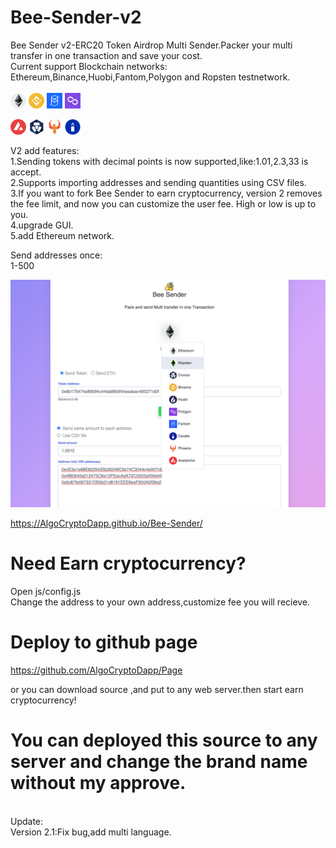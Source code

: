 # Bee-Sender-v2
Bee Sender v2-ERC20 Token Airdrop Multi Sender.Packer your multi transfer in one transaction and save your cost.<br>
Current support Blockchain networks:<br>
Ethereum,Binance,Huobi,Fantom,Polygon and Ropsten testnetwork.<br><br>
<img src="https://github.com/AlgoCryptoDapp/Bee-Sender/blob/main/img/1.png" width="25" height="25" alt="eth"> <img src="https://github.com/AlgoCryptoDapp/Bee-Sender/blob/main/img/56.png" width="25" height="25" alt="bnb"> <img src="https://github.com/AlgoCryptoDapp/Bee-Sender/blob/main/img/250.png" width="25" height="25" alt="ftm"> <img src="https://github.com/AlgoCryptoDapp/Bee-Sender/blob/main/img/137.png" width="25" height="25" alt="matic">  <br>

<img src="https://github.com/AlgoCryptoDapp/Bee-Sender/blob/main/img/43114.png" width="25" height="25" alt="matic">

<img src="https://github.com/AlgoCryptoDapp/Bee-Sender/blob/main/img/25.png" width="25" height="25" alt="matic">
<img src="https://github.com/AlgoCryptoDapp/Bee-Sender/blob/main/img/13381.png" width="25" height="25" alt="matic">
<img src="https://github.com/AlgoCryptoDapp/Bee-Sender/blob/main/img/534.png" width="25" height="25" alt="matic">

V2 add features:<br>
1.Sending tokens with decimal points is now supported,like:1.01,2.3,33 is accept.<br>
2.Supports importing addresses and sending quantities using CSV files.<br>
3.If you want to fork Bee Sender to earn cryptocurrency, version 2 removes the fee limit, and now you can customize the user fee. High or low is up to you.<br>
4.upgrade GUI.<br>
5.add Ethereum network.<br>

Send addresses once:<br>
1-500<br>

<img src="https://github.com/AlgoCryptoDapp/Bee-Sender/blob/main/screen.png" alt="erc20-tokens-multi-sender">


https://AlgoCryptoDapp.github.io/Bee-Sender/



# Need Earn cryptocurrency?
Open js/config.js<br>
Change the address to your own address,customize fee you will recieve.<br>


# Deploy to github page
https://github.com/AlgoCryptoDapp/Page<br>

or you can download source ,and put to any web server.then start earn cryptocurrency!<br>

# You can deployed this source to any server and change the brand name without my approve.

<br>
Update:<br>
Version 2.1:Fix bug,add multi language.<br>
